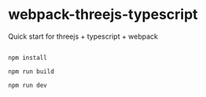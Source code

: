 # webpack-threejs-typescript
Quick start for threejs + typescript + webpack

```

npm install

npm run build

npm run dev

```
